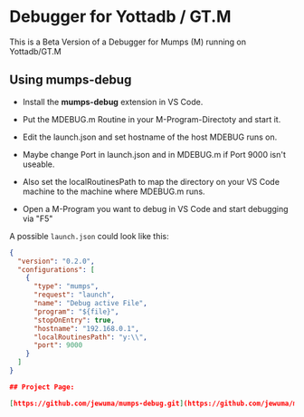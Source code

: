 # Debugger for Yottadb / GT.M

This is a Beta Version of a Debugger for Mumps (M) running on Yottadb/GT.M

## Using mumps-debug

* Install the **mumps-debug** extension in VS Code.
* Put the MDEBUG.m Routine in your M-Program-Directoty and start it.
* Edit the launch.json and set hostname of the host MDEBUG runs on.
* Maybe change Port in launch.json and in MDEBUG.m if Port 9000 isn't useable.

* Also set the localRoutinesPath to map the directory on your VS Code machine to the machine where MDEBUG.m runs.

* Open a M-Program you want to debug in VS Code and start debugging via "F5"

A possible `launch.json` could look like this:

```json
{
  "version": "0.2.0",
  "configurations": [
    {
      "type": "mumps",
      "request": "launch",
      "name": "Debug active File",
      "program": "${file}",
      "stopOnEntry": true,
      "hostname": "192.168.0.1",
      "localRoutinesPath": "y:\\",
      "port": 9000
    }
  ]
}

## Project Page:

[https://github.com/jewuma/mumps-debug.git](https://github.com/jewuma/mumps-debug.git)
